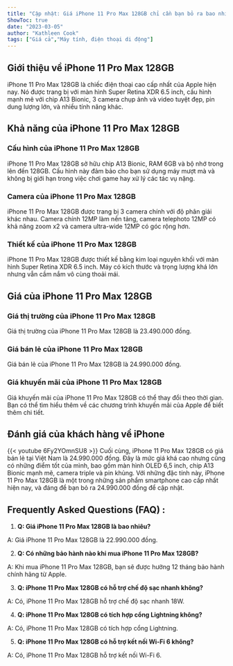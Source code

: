 ```yaml
---
title: "Cập nhật: Giá iPhone 11 Pro Max 128GB chỉ cần bạn bỏ ra bao nhiêu tiền?!"
ShowToc: true 
date: "2023-03-05"
author: "Kathleen Cook" 
tags: ["Giá cả","Máy tính, điện thoại di động"]
---
```

## Giới thiệu về iPhone 11 Pro Max 128GB

iPhone 11 Pro Max 128GB là chiếc điện thoại cao cấp nhất của Apple hiện nay. Nó được trang bị với màn hình Super Retina XDR 6.5 inch, cấu hình mạnh mẽ với chip A13 Bionic, 3 camera chụp ảnh và video tuyệt đẹp, pin dung lượng lớn, và nhiều tính năng khác.

## Khả năng của iPhone 11 Pro Max 128GB

### Cấu hình của iPhone 11 Pro Max 128GB

iPhone 11 Pro Max 128GB sở hữu chip A13 Bionic, RAM 6GB và bộ nhớ trong lên đến 128GB. Cấu hình này đảm bảo cho bạn sử dụng máy mượt mà và không bị giới hạn trong việc chơi game hay xử lý các tác vụ nặng.

### Camera của iPhone 11 Pro Max 128GB

iPhone 11 Pro Max 128GB được trang bị 3 camera chính với độ phân giải khác nhau. Camera chính 12MP làm nền tảng, camera telephoto 12MP có khả năng zoom x2 và camera ultra-wide 12MP có góc rộng hơn.

### Thiết kế của iPhone 11 Pro Max 128GB

iPhone 11 Pro Max 128GB được thiết kế bằng kim loại nguyên khối với màn hình Super Retina XDR 6.5 inch. Máy có kích thước và trọng lượng khá lớn nhưng vẫn cầm nắm vô cùng thoải mái.

## Giá của iPhone 11 Pro Max 128GB

### Giá thị trường của iPhone 11 Pro Max 128GB

Giá thị trường của iPhone 11 Pro Max 128GB là 23.490.000 đồng.

### Giá bán lẻ của iPhone 11 Pro Max 128GB

Giá bán lẻ của iPhone 11 Pro Max 128GB là 24.990.000 đồng.

### Giá khuyến mãi của iPhone 11 Pro Max 128GB

Giá khuyến mãi của iPhone 11 Pro Max 128GB có thể thay đổi theo thời gian. Bạn có thể tìm hiểu thêm về các chương trình khuyến mãi của Apple để biết thêm chi tiết.

## Đánh giá của khách hàng về iPhone

{{< youtube 6Fy2YOmnSU8 >}} 
Cuối cùng, iPhone 11 Pro Max 128GB có giá bán lẻ tại Việt Nam là 24.990.000 đồng. Đây là mức giá khá cao nhưng cũng có những điểm tốt của mình, bao gồm màn hình OLED 6,5 inch, chip A13 Bionic mạnh mẽ, camera triple và pin khủng. Với những đặc tính này, iPhone 11 Pro Max 128GB là một trong những sản phẩm smartphone cao cấp nhất hiện nay, và đáng để bạn bỏ ra 24.990.000 đồng để cập nhật.

## Frequently Asked Questions (FAQ) :
1. **Q: Giá iPhone 11 Pro Max 128GB là bao nhiêu?**

A: Giá iPhone 11 Pro Max 128GB là 22.990.000 đồng.

2. **Q: Có những bảo hành nào khi mua iPhone 11 Pro Max 128GB?**

A: Khi mua iPhone 11 Pro Max 128GB, bạn sẽ được hưởng 12 tháng bảo hành chính hãng từ Apple.

3. **Q: iPhone 11 Pro Max 128GB có hỗ trợ chế độ sạc nhanh không?**

A: Có, iPhone 11 Pro Max 128GB hỗ trợ chế độ sạc nhanh 18W.

4. **Q: iPhone 11 Pro Max 128GB có tích hợp cổng Lightning không?**

A: Có, iPhone 11 Pro Max 128GB có tích hợp cổng Lightning.

5. **Q: iPhone 11 Pro Max 128GB có hỗ trợ kết nối Wi-Fi 6 không?**

A: Có, iPhone 11 Pro Max 128GB hỗ trợ kết nối Wi-Fi 6.


